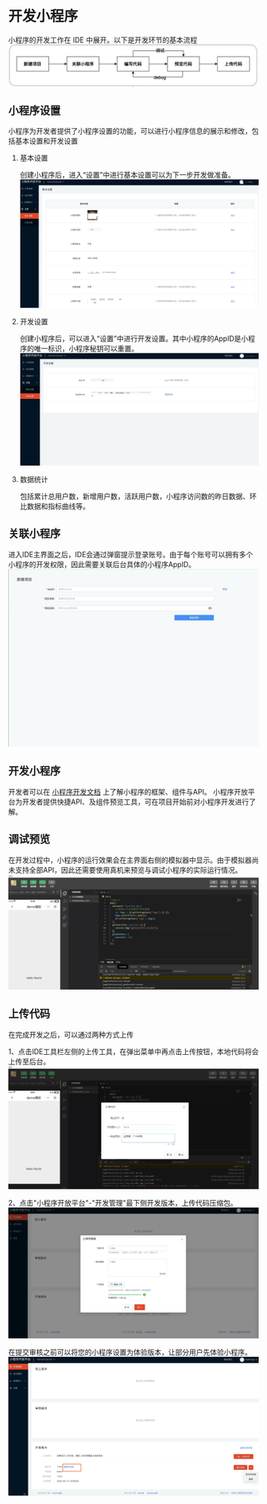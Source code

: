 # 开发小程序
   小程序的开发工作在 IDE 中展开。以下是开发环节的基本流程
   ![创建小程序](../../../../../image/IoT/IoT-Aep/mp-ide-create-proj.jpeg)

## 小程序设置
   小程序为开发者提供了小程序设置的功能，可以进行小程序信息的展示和修改，包括基本设置和开发设置

1. 基本设置

   创建小程序后，进入“设置”中进行基本设置可以为下一步开发做准备。
   ![创建小程序](../../../../../image/IoT/IoT-Aep/mp-base-setting.jpeg)

2. 开发设置

   创建小程序后，可以进入“设置”中进行开发设置。其中小程序的AppID是小程序的唯一标识，小程序秘钥可以重置。
   ![创建小程序](../../../../../image/IoT/IoT-Aep/mp-dev-setting.jpeg)

3. 数据统计

   包括累计总用户数，新增用户数，活跃用户数，小程序访问数的昨日数据、环比数据和指标曲线等。

## 关联小程序

   进入IDE主界面之后，IDE会通过弹窗提示登录账号。由于每个账号可以拥有多个小程序的开发权限，因此需要关联后台具体的小程序AppID。
   ![创建小程序](../../../../../image/IoT/IoT-Aep/mp-ide-init.jpeg)

## 开发小程序

   开发者可以在 [小程序开发文档](https://iotaep-stag.s3.cn-north-1.jdcloud-oss.com/index/%E5%B0%8F%E7%A8%8B%E5%BA%8F%E5%BC%80%E5%8F%91%E6%96%87%E6%A1%A3-1.0.2.pdf) 上了解小程序的框架、组件与API。 小程序开放平台为开发者提供快捷API、及组件预览工具，可在项目开始前对小程序开发进行了解。

## 调试预览

   在开发过程中，小程序的运行效果会在主界面右侧的模拟器中显示。由于模拟器尚未支持全部API，因此还需要使用真机来预览与调试小程序的实际运行情况。
   ![IDE](../../../../../image/IoT/IoT-Aep/mp-ide-view.jpeg)
   

## 上传代码

   在完成开发之后，可以通过两种方式上传

   1、点击IDE工具栏左侧的上传工具，在弹出菜单中再点击上传按钮，本地代码将会上传至后台。
   ![upload](../../../../../image/IoT/IoT-Aep/mp-ide-uplood.jpeg)

   2、点击"小程序开放平台"-"开发管理"最下侧开发版本，上传代码压缩包。
   ![upload](../../../../../image/IoT/IoT-Aep/mp-upload.jpeg)

   在提交审核之前可以将您的小程序设置为体验版本，让部分用户先体验小程序。
   ![upload](../../../../../image/IoT/IoT-Aep/mp-version-test.jpeg)